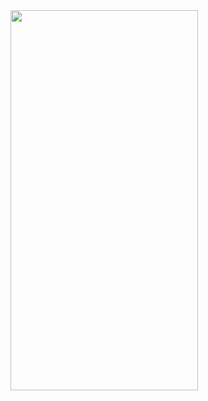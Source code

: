 

<img src="https://github.com/OHellow/WeatherTestApp/tree/master/WeatherTestApp/GIFTest.gif" width="300" height="608">


